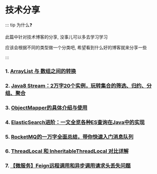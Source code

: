 # 技术分享

::: tip 为什么❓

此篇中针对技术博客的分享, 没事儿可以多去学习学习

应该会根据不同的类型做一个分类吧, 希望看到什么好的博客就来分享一些

:::

### 1. [ArrayList 与 数组之间的转换](https://blog.csdn.net/weixin_43848614/article/details/113428084)

### 2. [Java8 Stream：2万字20个实例，玩转集合的筛选、归约、分组、聚合](https://blog.csdn.net/mu_wind/article/details/109516995)

### 3. [ObjectMapper的具体介绍与使用](https://blog.csdn.net/Mango_Bin/article/details/137799520)

### 4. [ElasticSearch进阶：一文全览各种ES查询在Java中的实现](https://blog.csdn.net/mu_wind/article/details/118423362)

### 5. [RocketMQ的一万字全面总结，带你快速入门消息队列](https://blog.csdn.net/mu_wind/article/details/122280931?spm=1001.2014.3001.5501)

### 6. [ThreadLocal 和 InheritableThreadLocal 对比详解](https://www.cnblogs.com/shanheyongmu/p/17922183.html)

### 7. [【微服务】Feign远程调用和异步调用请求头丢失问题](https://blog.csdn.net/m0_51517236/article/details/127539379)
